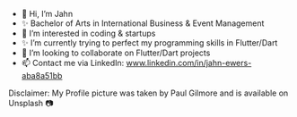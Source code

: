 - 👋 Hi, I’m Jahn
- ✨ Bachelor of Arts in International Business & Event Management
- 👀 I’m interested in coding & startups
- ✨ I’m currently trying to perfect my programming skills in Flutter/Dart
- 💞️ I’m looking to collaborate on Flutter/Dart projects
- 📫 Contact me via LinkedIn: www.linkedin.com/in/jahn-ewers-aba8a51bb



Disclaimer: My Profile picture was taken by Paul Gilmore and is available on Unsplash :camera:
<!---
T1G3R192/T1G3R192 is a ✨ special ✨ repository because its `README.md` (this file) appears on your GitHub profile.
You can click the Preview link to take a look at your changes.
--->
